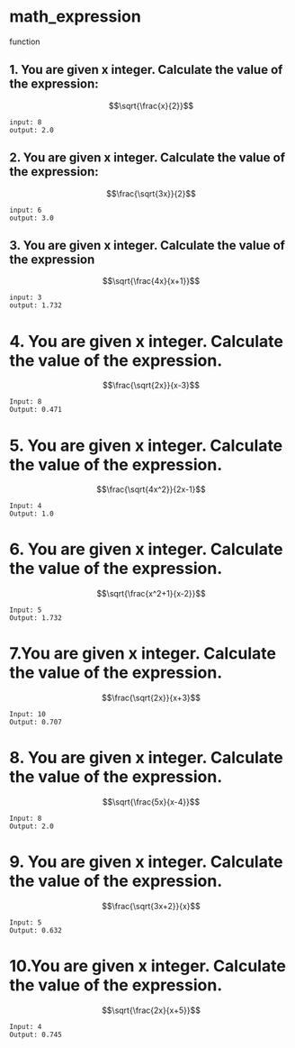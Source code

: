 # math_expression

function

## 1. You are given x integer. Calculate the value of the expression: 
$$\sqrt{\frac{x}{2}}$$

```
input: 8
output: 2.0
```

## 2. You are given x integer. Calculate the value of the expression: 
$$\frac{\sqrt{3x}}{2}$$

```
input: 6
output: 3.0
```

## 3. You are given x integer. Calculate the value of the expression

$$\sqrt{\frac{4x}{x+1}}$$

```
input: 3
output: 1.732
```

# 4.  You are given x integer. Calculate the value of the expression.


$$\frac{\sqrt{2x}}{x-3}$$

```
Input: 8
Output: 0.471
```

# 5. You are given x integer. Calculate the value of the expression.


$$\frac{\sqrt{4x^2}}{2x-1}$$

```
Input: 4
Output: 1.0
```


# 6. You are given x integer. Calculate the value of the expression.


$$\sqrt{\frac{x^2+1}{x-2}}$$
```
Input: 5
Output: 1.732
```

# 7.You are given x integer. Calculate the value of the expression.


$$\frac{\sqrt{2x}}{x+3}$$

```
Input: 10
Output: 0.707
```

# 8. You are given x integer. Calculate the value of the expression.

 $$\sqrt{\frac{5x}{x-4}}$$
```
Input: 8
Output: 2.0
```

# 9. You are given x integer. Calculate the value of the expression.
$$\frac{\sqrt{3x+2}}{x}$$

```
Input: 5
Output: 0.632
```

# 10.You are given x integer. Calculate the value of the expression.

$$\sqrt{\frac{2x}{x+5}}$$
```
Input: 4
Output: 0.745
```